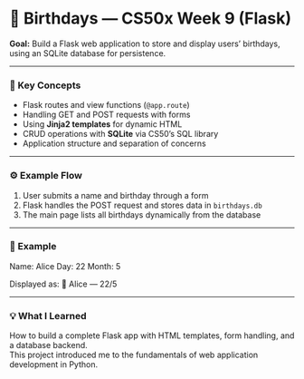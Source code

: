 # 🎂 Birthdays — CS50x Week 9 (Flask)

**Goal:** Build a Flask web application to store and display users’ birthdays, using an SQLite database for persistence.

---

### 🧠 Key Concepts
- Flask routes and view functions (`@app.route`)  
- Handling GET and POST requests with forms  
- Using **Jinja2 templates** for dynamic HTML  
- CRUD operations with **SQLite** via CS50’s SQL library  
- Application structure and separation of concerns  

---

### ⚙️ Example Flow
1. User submits a name and birthday through a form  
2. Flask handles the POST request and stores data in `birthdays.db`  
3. The main page lists all birthdays dynamically from the database  

---

### 🧩 Example
Name: Alice
Day: 22
Month: 5

Displayed as:
🎂 Alice — 22/5

---

### 💡 What I Learned
How to build a complete Flask app with HTML templates, form handling, and a database backend.  
This project introduced me to the fundamentals of web application development in Python.
